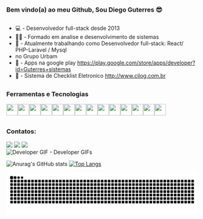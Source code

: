 ### Bem vindo(a) ao meu Github, Sou Diego Guterres :sunglasses:
 ##

 - :computer: - Desenvolvedor full-stack desde 2013
 - 👨‍🎓 - Formado em analise e desenvolvimento de sistemas
 - 🔭 - Atualmente trabalhando como Desenvolvedor full-stack: React/ PHP-Laravel / Mysql
 - no Grupo Urbam
 - :iphone: - Apps na google play https://play.google.com/store/apps/developer?id=Guterres+sistemas
 - :iphone: - Sistema de Checklist Eletronico http://www.cilog.com.br
<!--
**diegoguterresdasilva/diegoguterresdasilva** is a ✨ _special_ ✨ repository because its `README.md` (this file) appears on your GitHub profile.

Here are some ideas to get you started:

- 🔭 I’m currently working on ...
- 🌱 I’m currently learning ...
- 👯 I’m looking to collaborate on ...
- 🤔 I’m looking for help with ...
- 💬 Ask me about ...
- 📫 How to reach me: ...
- 😄 Pronouns: ...
- ⚡ Fun fact: ...
-->
 ##
### Ferramentas e Tecnologias

<img src="https://cdn.jsdelivr.net/gh/devicons/devicon/icons/git/git-original.svg" width="30" height="30"/><img src="https://cdn.jsdelivr.net/gh/devicons/devicon/icons/androidstudio/androidstudio-original.svg" width="30" height="30"/><img src="https://cdn.jsdelivr.net/gh/devicons/devicon/icons/bootstrap/bootstrap-original.svg" width="30" height="30" /><img src="https://cdn.jsdelivr.net/gh/devicons/devicon/icons/laravel/laravel-plain.svg" width="30" height="30"/><img src="https://cdn.jsdelivr.net/gh/devicons/devicon/icons/php/php-original.svg" width="30" height="30"/><img src="https://cdn.jsdelivr.net/gh/devicons/devicon/icons/javascript/javascript-original.svg" width="30" height="30"/><img src="https://cdn.jsdelivr.net/gh/devicons/devicon/icons/react/react-original.svg" width="30" height="30" /><img src="https://cdn.jsdelivr.net/gh/devicons/devicon/icons/css3/css3-original.svg" width="30" height="30" /><img src="https://cdn.jsdelivr.net/gh/devicons/devicon/icons/composer/composer-original.svg" width="30" height="30" /><img src="https://cdn.jsdelivr.net/gh/devicons/devicon/icons/docker/docker-original.svg" width="30" height="30" /><img src="https://cdn.jsdelivr.net/gh/devicons/devicon/icons/html5/html5-original.svg" width="30" height="30" /><img src="https://cdn.jsdelivr.net/gh/devicons/devicon/icons/jquery/jquery-original.svg" width="30" height="30" /><img src="https://cdn.jsdelivr.net/gh/devicons/devicon/icons/mysql/mysql-original.svg" width="30" height="30" /><img src="https://cdn.jsdelivr.net/gh/devicons/devicon/icons/nodejs/nodejs-original.svg" width="30" height="30" />
 ##
### Contatos:

<div>
<a href="https://www.instagram.com/diegoguterresdasilva/" target="_blank"><img src="https://img.shields.io/badge/-Instagram-%23E4405F?style=for-the-badge&logo=instagram&logoColor=white" target="_blank"></a>
<a href = "mailto:contato@diegoguterresdasilva@gmail.com"><img src="https://img.shields.io/badge/Gmail-D14836?style=for-the-badge&logo=gmail&logoColor=white" target="_blank"></a>
<a href="https://www.linkedin.com/in/diego-guterres-da-silva-86673376" target="_blank"><img src="https://img.shields.io/badge/-LinkedIn-%230077B5?style=for-the-badge&logo=linkedin&logoColor=white" target="_blank"></a>   
</div>


<img src="https://c.tenor.com/Ug6cbVA1ZsMAAAAd/developer.gif" width="833" alt="Developer GIF - Developer GIFs" style="max-width: 833px;">

![Anurag's GitHub stats](https://github-readme-stats.vercel.app/api?username=diegoguterresdasilva&show_icons=true&theme=radical)
[![Top Langs](https://github-readme-stats.vercel.app/api/top-langs/?username=diegoguterresdasilva&layout=compact)](https://github.com/anuraghazra/github-readme-stats)

![Snake animation](https://github.com/diegoguterresdasilva/diegoguterresdasilva/blob/output/github-contribution-grid-snake.svg)
